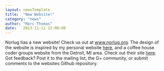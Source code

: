 ```yaml
---
layout: newsTemplate
title:  "New Website!"
category: "news"
author: "Marc Thomas"
date:   2013-11-11 12:00:00
---
```

Norlug has a new website! Check us out at <a href="http://www.norlug.org" target="_blank">www.norlug.org</a>. The design of the website is inspired by my personal website <a href="http://www.mathomaste.ch" target="_blank">here</a>, and a coffee house coder groups website from the Detroit, MI area. Check out their site <a href="http://royaloak.coffeehousecoders.com/" target="_blank">here</a>.
Got feedback? Post it to the mailing list, the G+ community, or submit comments to the websites Github repository.